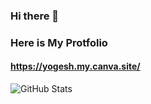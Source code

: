 ### Hi there 👋

<!--
**Yogeshtalreja/yogeshtalreja** is a ✨ _special_ ✨ repository because its `README.md` (this file) appears on your GitHub profile.

Here are some ideas to get you started:

- 🔭 I’m currently working on ...
- 🌱 I’m currently learning ...
- 👯 I’m looking to collaborate on ...
- 🤔 I’m looking for help with ...
- 💬 Ask me about ...
- 📫 How to reach me: ...
- 😄 Pronouns: ...
- ⚡ Fun fact: ...
-->

### Here is My Protfolio
#### https://yogesh.my.canva.site/

![GitHub Stats](https://github-readme-stats.vercel.app/api?username=yogeshtalreja&theme=light)


